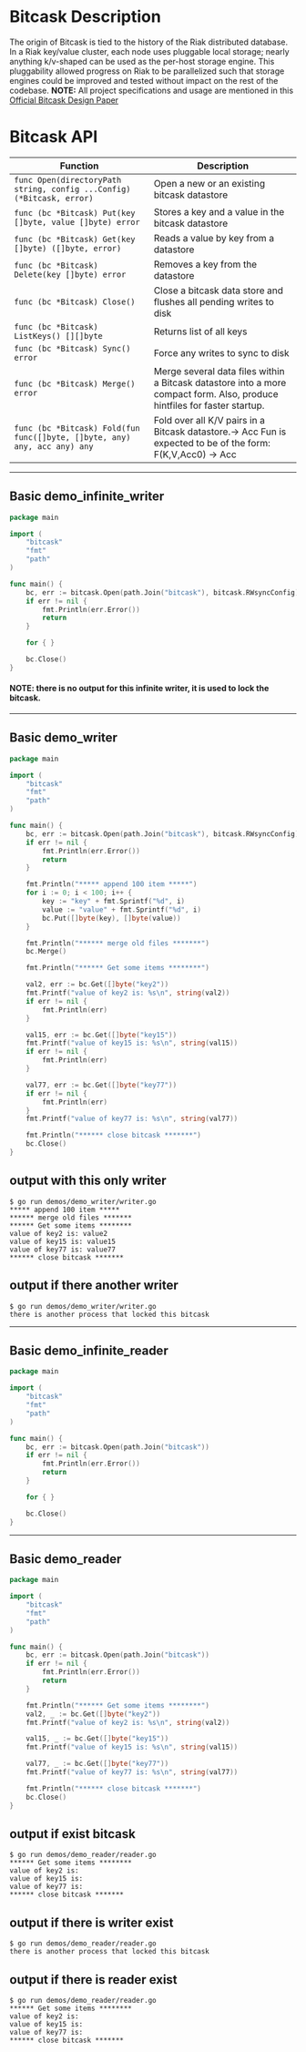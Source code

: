 # Bitcask Description
The origin of Bitcask is tied to the history of the Riak distributed database. In a Riak key/value cluster, each
node uses pluggable local storage; nearly anything k/v-shaped can be used as the per-host storage engine. This
pluggability allowed progress on Riak to be parallelized such that storage engines could be improved and tested
without impact on the rest of the codebase.
**NOTE:** All project specifications and usage are mentioned in this [Official Bitcask Design Paper](https://riak.com/assets/bitcask-intro.pdf)


# Bitcask API

| Function                                                      | Description                                            |
|---------------------------------------------------------------|--------------------------------------------------------|
| ```func Open(directoryPath string, config ...Config) (*Bitcask, error)```| Open a new or an existing bitcask datastore |
| ```func (bc *Bitcask) Put(key []byte, value []byte) error```| Stores a key and a value in the bitcask datastore |
| ```func (bc *Bitcask) Get(key []byte) ([]byte, error)```| Reads a value by key from a datastore |
| ```func (bc *Bitcask) Delete(key []byte) error```| Removes a key from the datastore |
| ```func (bc *Bitcask) Close()```| Close a bitcask data store and flushes all pending writes to disk |
| ```func (bc *Bitcask) ListKeys() [][]byte```| Returns list of all keys |
| ```func (bc *Bitcask) Sync() error```| Force any writes to sync to disk |
| ```func (bc *Bitcask) Merge() error```| Merge several data files within a Bitcask datastore into a more compact form. Also, produce hintfiles for faster startup. |
| ```func (bc *Bitcask) Fold(fun func([]byte, []byte, any) any, acc any) any```| Fold over all K/V pairs in a Bitcask datastore.→ Acc Fun is expected to be of the form: F(K,V,Acc0) → Acc |

-----
## Basic demo_infinite_writer
```go
package main

import (
	"bitcask"
	"fmt"
	"path"
)

func main() {
	bc, err := bitcask.Open(path.Join("bitcask"), bitcask.RWsyncConfig)
	if err != nil {
		fmt.Println(err.Error())
		return
	}

	for { }

	bc.Close()
}
```
#### **NOTE:** there is no output for this infinite writer, it is used to lock the bitcask.
---
## Basic demo_writer
```go
package main

import (
	"bitcask"
	"fmt"
	"path"
)

func main() {
	bc, err := bitcask.Open(path.Join("bitcask"), bitcask.RWsyncConfig)
	if err != nil {
		fmt.Println(err.Error())
		return
	}

	fmt.Println("***** append 100 item *****")
	for i := 0; i < 100; i++ {
		key := "key" + fmt.Sprintf("%d", i)
		value := "value" + fmt.Sprintf("%d", i)
		bc.Put([]byte(key), []byte(value))
	}

	fmt.Println("****** merge old files *******")
	bc.Merge()

	fmt.Println("****** Get some items ********")

	val2, err := bc.Get([]byte("key2"))
	fmt.Printf("value of key2 is: %s\n", string(val2))
	if err != nil {
		fmt.Println(err)
	}

	val15, err := bc.Get([]byte("key15"))
	fmt.Printf("value of key15 is: %s\n", string(val15))
	if err != nil {
		fmt.Println(err)
	}

	val77, err := bc.Get([]byte("key77"))
	if err != nil {
		fmt.Println(err)
	}
	fmt.Printf("value of key77 is: %s\n", string(val77))

	fmt.Println("****** close bitcask *******")
	bc.Close()
}
```
## output with this only writer
```
$ go run demos/demo_writer/writer.go 
***** append 100 item *****
****** merge old files *******
****** Get some items ********
value of key2 is: value2
value of key15 is: value15
value of key77 is: value77
****** close bitcask *******
```
## output if there another writer
```
$ go run demos/demo_writer/writer.go
there is another process that locked this bitcask
```
---

## Basic demo_infinite_reader
```go
package main

import (
	"bitcask"
	"fmt"
	"path"
)

func main() {
	bc, err := bitcask.Open(path.Join("bitcask"))
	if err != nil {
		fmt.Println(err.Error())
		return
	}

	for { }

	bc.Close()
}
```
---
## Basic demo_reader
```go
package main

import (
	"bitcask"
	"fmt"
	"path"
)

func main() {
	bc, err := bitcask.Open(path.Join("bitcask"))
	if err != nil {
		fmt.Println(err.Error())
		return
	}

	fmt.Println("****** Get some items ********")
	val2, _ := bc.Get([]byte("key2"))
	fmt.Printf("value of key2 is: %s\n", string(val2))

	val15, _ := bc.Get([]byte("key15"))
	fmt.Printf("value of key15 is: %s\n", string(val15))

	val77, _ := bc.Get([]byte("key77"))
	fmt.Printf("value of key77 is: %s\n", string(val77))

	fmt.Println("****** close bitcask *******")
	bc.Close()
}
```
## output if exist bitcask
```
$ go run demos/demo_reader/reader.go
****** Get some items ********
value of key2 is: 
value of key15 is: 
value of key77 is: 
****** close bitcask *******
```

## output if there is writer exist
```
$ go run demos/demo_reader/reader.go
there is another process that locked this bitcask
```

## output if there is reader exist
```
$ go run demos/demo_reader/reader.go
****** Get some items ********
value of key2 is: 
value of key15 is: 
value of key77 is: 
****** close bitcask *******
```